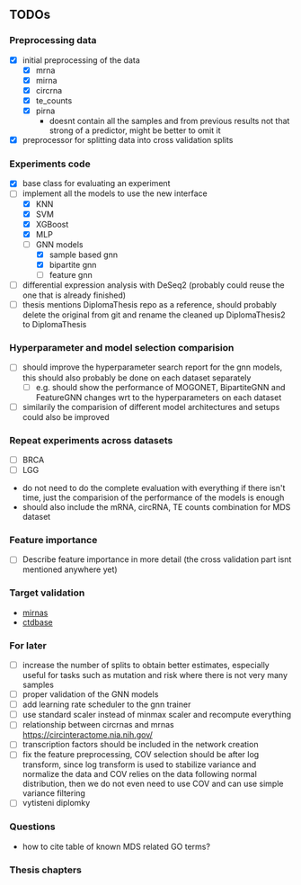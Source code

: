 ## TODOs

### Preprocessing data
- [x] initial preprocessing of the data
  - [x] mrna
  - [x] mirna
  - [x] circrna
  - [x] te_counts
  - [x] pirna
    - doesnt contain all the samples and from previous results not that strong of a predictor, might be better to omit it
- [x] preprocessor for splitting data into cross validation splits

### Experiments code
- [x] base class for evaluating an experiment
- [ ] implement all the models to use the new interface
  - [x] KNN
  - [x] SVM
  - [x] XGBoost
  - [x] MLP
  - [ ] GNN models
    - [x] sample based gnn
    - [x] bipartite gnn
    - [ ] feature gnn
- [ ] differential expression analysis with DeSeq2 (probably could reuse the one that is already finished)
- [ ] thesis mentions DiplomaThesis repo as a reference, should probably delete the original from git and rename the cleaned up DiplomaThesis2 to DiplomaThesis

### Hyperparameter and model selection comparision
- [ ] should improve the hyperparameter search report for the gnn models, this should also probably be done on each dataset separately
  - [ ] e.g. should show the performance of MOGONET, BipartiteGNN and FeatureGNN changes wrt to the hyperparameters on each dataset
- [ ] similarily the comparision of different model architectures and setups could also be improved

### Repeat experiments across datasets
- [ ] BRCA
- [ ] LGG
- do not need to do the complete evaluation with everything if there isn't time, just the comparision of the performance of the models is enough
- should also include the mRNA, circRNA, TE counts combination for MDS dataset

### Feature importance
- [ ] Describe feature importance in more detail (the cross validation part isnt mentioned anywhere yet)

### Target validation
- [mirnas](https://www.cuilab.cn/hmdd)
- [ctdbase](https://ctdbase.org/)

### For later
- [ ] increase the number of splits to obtain better estimates, especially useful for tasks such as mutation and risk where there is not very many samples
- [ ] proper validation of the GNN models
- [ ] add learning rate scheduler to the gnn trainer
- [ ] use standard scaler instead of minmax scaler and recompute everything
- [ ] relationship between circrnas and mrnas https://circinteractome.nia.nih.gov/
- [ ] transcription factors should be included in the network creation
- [ ] fix the feature preprocessing, COV selection should be after log transform, since log transform is used to stabilize variance and normalize the data and COV relies on the data following normal distribution, then we do not even need to use COV and can use simple variance filtering
- [ ] vytisteni diplomky

### Questions
- how to cite table of known MDS related GO terms?

### Thesis chapters
